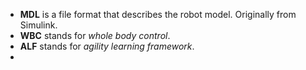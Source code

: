 * **MDL** is a file format that describes the robot model. Originally from Simulink.
* **WBC** stands for _whole body control_.
* **ALF** stands for _agility learning framework_.
* 